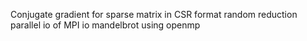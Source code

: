 Conjugate gradient for sparse matrix in CSR format
random reduction
parallel io of MPI io
mandelbrot using openmp
